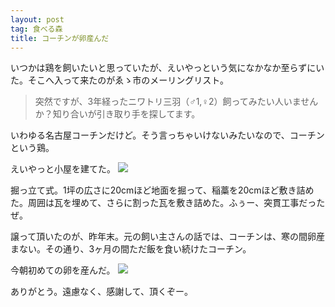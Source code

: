 ```yaml
---
layout: post
tag: 食べる森
title: コーチンが卵産んだ
---
```

いつかは鶏を飼いたいと思っていたが、えいやっという気になかなか至らずにいた。そこへ入って来たのがゑゝ市のメーリングリスト。

> 突然ですが、3年経ったニワトリ三羽（♂1,♀2）飼ってみたい人いませんか？知り合いが引き取り手を探してます。

いわゆる名古屋コーチンだけど。そう言っちゃいけないみたいなので、コーチンという鶏。

えいやっと小屋を建てた。
![](https://c1.staticflickr.com/3/2927/33198875076_cdf7254d23.jpg)

掘っ立て式。1坪の広さに20cmほど地面を掘って、稲藁を20cmほど敷き詰めた。周囲は瓦を埋めて、さらに割った瓦を敷き詰めた。ふぅー、突貫工事だったぜ。

譲って頂いたのが、昨年末。元の飼い主さんの話では、コーチンは、寒の間卵産まない。その通り、3ヶ月の間ただ飯を食い続けたコーチン。

今朝初めての卵を産んだ。
![](https://c1.staticflickr.com/3/2871/33198872916_2193670815.jpg)

ありがとう。遠慮なく、感謝して、頂くぞー。
